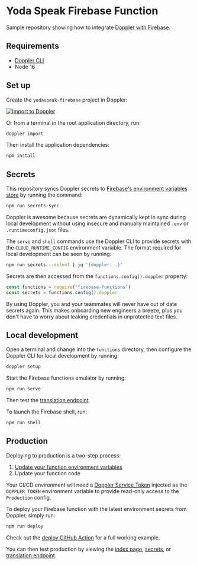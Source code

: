 # Yoda Speak Firebase Function

Sample repository showing how to integrate [Doppler with Firebase](https://docs.doppler.com/docs/enclave-firebase-installation).

## Requirements

- [Doppler CLI](https://docs.doppler.com/docs/enclave-installation)
- Node 16

## Set up

Create the `yodaspeak-firebase` project in Doppler:

[![Import to Doppler](https://raw.githubusercontent.com/DopplerUniversity/app-config-templates/main/doppler-button.svg)](https://dashboard.doppler.com/workplace/template/import?template=https://github.com/DopplerUniversity/yodaspeak-firebase/blob/main/doppler-template.yaml)

Or from a terminal in the root application directory, run:

```sh
doppler import
```

Then install the application dependencies:

```sh
npm install
```

## Secrets

This repository syncs Doppler secrets to [Firebase's environment variables store](https://firebase.google.com/docs/functions/config-env) by running the command:

```sh
npm run secrets-sync
```

Doppler is awesome because secrets are dynamically kept in sync during local development without using insecure and manually maintained `.env` or `.runtimeconfig.json` files.

The `serve` and `shell` commands use the Doppler CLI to provide secrets with the `CLOUD_RUNTIME_CONFIG` environment variable. The format required for local development can be seen by running:

```sh
npm run secrets --silent | jq '{doppler: .}'
```

Secrets are then accessed from the `functions.config().doppler` property:

```js
const functions = require('firebase-functions')
const secrets = functions.config().doppler
```

By using Doppler, you and your teammates will never have out of date secrets again. This makes onboarding new engineers a breeze, plus you don't have to worry about leaking credentials in unprotected text files.

## Local development

Open a terminal and change into the `functions` directory, then configure the Doppler CLI for local development by running:

```sh
doppler setup
```

Start the Firebase functions emulator by running:

```sh
npm run serve
```

Then test the [translation endpoint](http://localhost:5001/yodaspeak-firebase/us-central1/translate?text=Secrets%20must%20not%20be%20stored%20in%20.env%20files).

To launch the Firebase shell, run:

```sh
npm run shell
```

## Production

Deploying to production is a two-step process:

1. [Update your function environment variables](https://firebase.google.com/docs/functions/config-env)
2. Update your function code

Your CI/CD environment will need a [Doppler Service Token](https://docs.doppler.com/docs/service-tokens) injected as the `DOPPLER_TOKEN` environment variable to provide read-only access to the `Production` config.

To deploy your Firebase function with the latest environment secrets from Doppler, simply run:

```sh
npm run deploy
```

Check out the [deploy GitHub Action](./.github/workflows/deploy.yaml) for a full working example.

You can then test production by viewing the [index page](https://us-central1-yodaspeak-firebase.cloudfunctions.net/index), [secrets](https://us-central1-yodaspeak-firebase.cloudfunctions.net/secrets), or [translation endpoint](https://us-central1-yodaspeak-firebase.cloudfunctions.net/translate?text=Secrets%20must%20not%20be%20stored%20in%20.env%20files).
